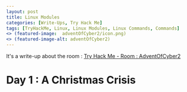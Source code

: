 ```yaml
---
layout: post
title: Linux Modules
categories: [Write-Ups, Try Hack Me]
tags: [TryHackMe, Linux, Linux Modules, Linux Commands, Commands]
<> (featured-image:  adventOfCyber2/icon.png)
<> (featured-image-alt: adventOfCyber2)
---
```


It's a write-up about the room : [Try Hack Me - Room : AdventOfCyber2](https://tryhackme.com/room/adventofcyber2)

# Day 1 : A Christmas Crisis

